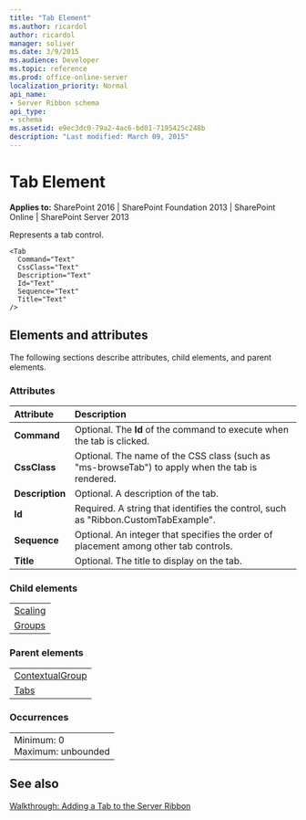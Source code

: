 ```yaml
---
title: "Tab Element"
ms.author: ricardol
author: ricardol
manager: soliver
ms.date: 3/9/2015
ms.audience: Developer
ms.topic: reference
ms.prod: office-online-server
localization_priority: Normal
api_name:
- Server Ribbon schema
api_type:
- schema
ms.assetid: e9ec3dc0-79a2-4ac6-bd01-7195425c248b
description: "Last modified: March 09, 2015"
---
```


# Tab Element

 
  
 **Applies to:** SharePoint 2016 | SharePoint Foundation 2013 | SharePoint Online | SharePoint Server 2013
  
Represents a tab control.
  
```
<Tab
  Command="Text"
  CssClass="Text"
  Description="Text"
  Id="Text"
  Sequence="Text"
  Title="Text"
/>
```

## Elements and attributes

The following sections describe attributes, child elements, and parent elements.

### Attributes

|**Attribute**|**Description**|
|:-----|:-----|
|**Command** <br/> |Optional. The **Id** of the command to execute when the tab is clicked.  <br/> |
|**CssClass** <br/> |Optional. The name of the CSS class (such as "ms-browseTab") to apply when the tab is rendered.  <br/> |
|**Description** <br/> |Optional. A description of the tab.  <br/> |
|**Id** <br/> |Required. A string that identifies the control, such as "Ribbon.CustomTabExample".  <br/> |
|**Sequence** <br/> |Optional. An integer that specifies the order of placement among other tab controls.  <br/> |
|**Title** <br/> |Optional. The title to display on the tab.  <br/> |
   
### Child elements

||
|:-----|
|[Scaling](scaling-element.md) <br/> |
|[Groups](groups-element.md) <br/> |
   
### Parent elements

||
|:-----|
|[ContextualGroup](contextualgroup-element.md) <br/> |
|[Tabs](tabs-element.md) <br/> |
   
### Occurrences

||
|:-----|
|Minimum: 0  <br/> Maximum: unbounded  <br/> |
   
## See also



[Walkthrough: Adding a Tab to the Server Ribbon](http://msdn.microsoft.com/library/3d1fb8b6-4c9b-4801-9bba-6d2f5caee0d9%28Office.15%29.aspx)

